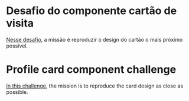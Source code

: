 <h1>Desafio do componente cartão de visita</h1>

<p><a href="https://www.frontendmentor.io/challenges/profile-card-component-cfArpWshJ">Nesse desafio</a>, a missão é reproduzir o design do cartão o mais próximo possível.</p>

<h1>Profile card component challenge</h1>

<p><a href="https://www.frontendmentor.io/challenges/profile-card-component-cfArpWshJ">In this challenge</a>, the mission is to reproduce the card design as close as possible.</p>
